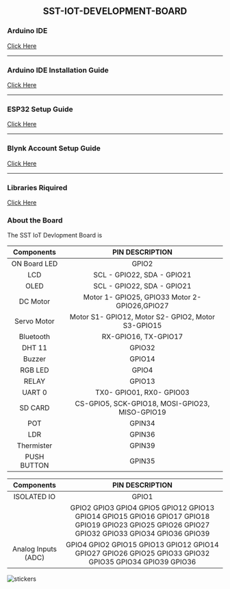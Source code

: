 <h2 align="center"> SST-IOT-DEVELOPMENT-BOARD</h2>

### Arduino IDE
 [Click Here](https://www.arduino.cc/en/software)
 
 ------
   
### Arduino IDE Installation Guide 
   [Click Here](Arduino_Installation.md)
   
   -----------
   
### ESP32 Setup Guide
   [Click Here](Esp8266.md)
    
  -------
  
### Blynk Account Setup Guide
   [Click Here](Blynk_Setup.md)
   
   -------

### Libraries Riquired 
   [Click Here](Libraries)

### About the Board
The SST IoT Devlopment Board is


| **Components** | **PIN DESCRIPTION** |
|:----:|:----:|
| ON Board LED | GPIO2 |
| LCD | SCL - GPIO22, SDA - GPIO21 |
| OLED | SCL - GPIO22, SDA - GPIO21 |
|DC Motor | Motor 1- GPIO25, GPIO33 Motor 2- GPIO26,GPIO27|
|Servo Motor | Motor S1- GPIO12, Motor S2- GPIO2, Motor S3-GPIO15|
|Bluetooth| RX-GPIO16, TX-GPIO17 |
|DHT 11| GPIO32 |
|Buzzer | GPIO14 |
|RGB LED | GPIO4 |
|RELAY | GPIO13 |
|UART 0 | TX0- GPIO01, RX0- GPIO03 |
|SD CARD | CS-GPIO5, SCK-GPIO18, MOSI-GPIO23, MISO-GPIO19 | 
|POT | GPIN34 |
|LDR | GPIN36 |
|Thermister | GPIN39 |
|PUSH BUTTON | GPIN35 |

| **Components** | **PIN DESCRIPTION** |
|:----:|:----:|
|ISOLATED IO | GPIO1 |
| | GPIO2 GPIO3 GPIO4 GPIO5 GPIO12 GPIO13 GPIO14 GPIO15 GPIO16 GPIO17 GPIO18 GPIO19 GPIO23 GPIO25 GPIO26 GPIO27 GPIO32 GPIO33 GPIO34 GPIO36 GPIO39|
| Analog Inputs (ADC) | GPIO4 GPIO2 GPIO15 GPIO13 GPIO12 GPIO14 GPIO27 GPIO26 GPIO25 GPIO33 GPIO32 GPIO35 GPIO34 GPIO39 GPIO36 |

![stickers](https://user-images.githubusercontent.com/65058286/197930786-cc24cef3-addc-4c87-bc6e-610d0312d5bb.jpeg)

